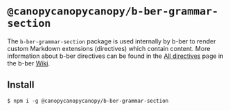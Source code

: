# `@canopycanopycanopy/b-ber-grammar-section`

The `b-ber-grammar-section` package is used internally by b-ber to render custom Markdown extensions (directives) which contain content. More information about b-ber directives can be found in the [All directives](https://github.com/triplecanopy/b-ber/wiki/all-directives) page in the b-ber [Wiki](https://github.com/triplecanopy/b-ber/wiki).

## Install

```
$ npm i -g @canopycanopycanopy/b-ber-grammar-section
```
